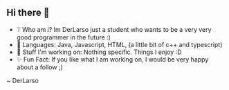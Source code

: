 ## Hi there 👋

- ❔  Who am i?              Im DerLarso just a student who wants to be a very very good programmer in the future :)
- 📖  Languages:             Java, Javascript, HTML, (a little bit of c++ and typescript)
- 💼  Stuff I'm working on:  Nothing specific. Things I enjoy :D
- ✨  Fun Fact:              If you like what I am working on, I would be very happy about a follow ;)

~ DerLarso

<!--
**DerLarso/DerLarso** is a ✨ _special_ ✨ repository because its `README.md` (this file) appears on your GitHub profile.

Here are some ideas to get you started:

- 🔭 I’m currently working on ...
- 🌱 I’m currently learning ...
- 👯 I’m looking to collaborate on ...
- 🤔 I’m looking for help with ...
- 💬 Ask me about ...
- 📫 How to reach me: ...
- 😄 Pronouns: ...
- ⚡ Fun fact: ...
-->

